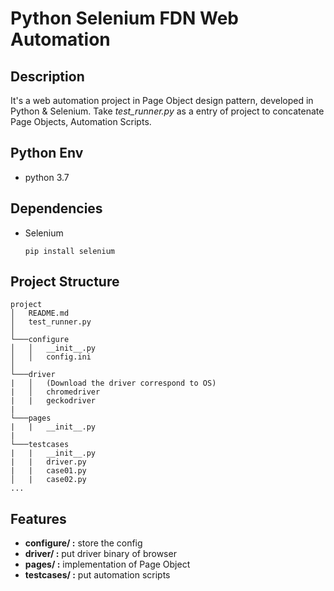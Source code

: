
Python Selenium FDN Web Automation
===
## Description
It's a web automation project in Page Object design pattern, developed in Python & Selenium. Take *test_runner.py* as a entry of project to concatenate Page Objects, Automation Scripts.

## Python Env
* python 3.7

## Dependencies
* Selenium
    ```
    pip install selenium
    ```


## Project Structure
```
project
│   README.md
│   test_runner.py
│
└───configure
│   │   __init__.py
│   │   config.ini
│
└───driver
|   │   (Download the driver correspond to OS)
|   │   chromedriver
|   |   geckodriver
|
└───pages
|   |   __init__.py
|
└───testcases
|   |   __init__.py
|   |   driver.py
|   |   case01.py
│   |   case02.py
...
```

## Features
* **configure/ :** store the config
* **driver/ :** put driver binary of browser
* **pages/ :** implementation of Page Object
* **testcases/ :** put automation scripts
